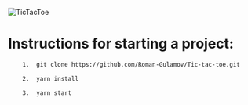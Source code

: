 ![TicTacToe](https://res.cloudinary.com/romangulamov/image/upload/v1620859658/Screenshots/TicTac_d8h4x7.png)

# Instructions for starting a project:

``` bash
    1.  git clone https://github.com/Roman-Gulamov/Tic-tac-toe.git
```

``` bash
    2.  yarn install
```

``` bash
    3.  yarn start
```
